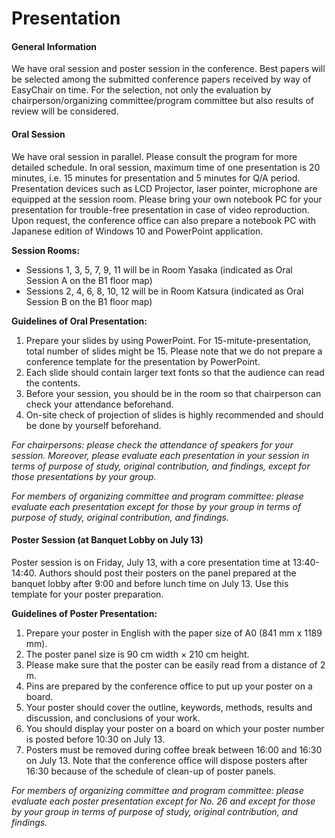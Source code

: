 # Presentation

#### General Information

We have oral session and poster session in the conference. Best papers will be selected among the submitted conference papers received by way of EasyChair on time. For the selection, not only the evaluation by chairperson/organizing committee/program committee but also results of review will be considered.

#### Oral Session

We have oral session in parallel.  Please consult the program for more detailed schedule. In oral session, maximum time of one presentation is 20 minutes, i.e. 15 minutes for presentation and 5 minutes for Q/A period. Presentation devices such as LCD Projector, laser pointer, microphone are equipped at the session room. Please bring your own notebook PC for your presentation for trouble-free presentation in case of video reproduction.  Upon request, the conference office can also prepare a notebook PC with Japanese edition of Windows 10 and PowerPoint application.

**Session Rooms:**

* Sessions 1, 3, 5, 7, 9, 11 will be in Room Yasaka (indicated as Oral Session A on the B1 floor map)
* Sessions 2, 4, 6, 8, 10, 12 will be in Room Katsura (indicated as Oral Session B on the B1 floor map)

**Guidelines of Oral Presentation:**

1. Prepare your slides by using PowerPoint. For 15-mitute-presentation, total number of slides might be 15. Please note that we do not prepare a conference template for the presentation by PowerPoint.
2. Each slide should contain larger text fonts so that the audience can read the contents.
3. Before your session, you should be in the room so that chairperson can check your attendance beforehand.
4. On-site check of projection of slides is highly recommended and should be done by yourself beforehand.

_For chairpersons: please check the attendance of speakers for your session.  Moreover, please evaluate each presentation in your session in terms of purpose of study, original contribution, and findings, except for those presentations by your group._

_For members of organizing committee and program committee: please evaluate each presentation except for those by your group in terms of purpose of study, original contribution, and findings._

#### Poster Session (at Banquet Lobby on July 13)

Poster session is on Friday, July 13, with a core presentation time at 13:40-14:40. Authors should post their posters on the panel prepared at the banquet lobby after 9:00 and before lunch time on July 13. Use this template for your poster preparation.

**Guidelines of Poster Presentation:**

1. Prepare your poster in English with the paper size of A0 (841 mm x 1189 mm).
2. The poster panel size is 90 cm width × 210 cm height.
3. Please make sure that the poster can be easily read from a distance of 2 m.
4. Pins are prepared by the conference office to put up your poster on a board.
5. Your poster should cover the outline, keywords, methods, results and discussion, and conclusions of your work.
6. You should display your poster on a board on which your poster number is posted before 10:30 on July 13.
7. Posters must be removed during coffee break between 16:00 and 16:30 on July 13. Note that the conference office will dispose posters after 16:30 because of the schedule of clean-up of poster panels.

_For members of organizing committee and program committee: please evaluate each poster presentation except for No. 26 and except for those by your group in terms of purpose of study, original contribution, and findings._

